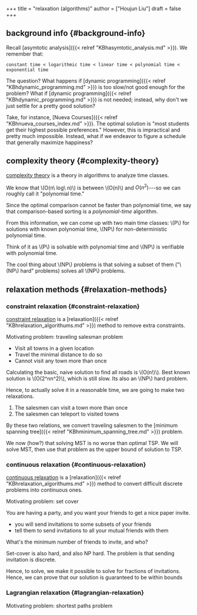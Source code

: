 +++
title = "relaxation (algorithms)"
author = ["Houjun Liu"]
draft = false
+++

## background info {#background-info}

Recall [asymtotic analysis]({{< relref "KBhasymtotic_analysis.md" >}}). We remember that:

```text
constant time < logarithmic time < linear time < polynomial time < exponential time
```

The question? What happens if [dynamic programming]({{< relref "KBhdynamic_programming.md" >}}) is too slow/not good enough for the problem? What if [dynamic programming]({{< relref "KBhdynamic_programming.md" >}}) is not needed; instead, why don't we just settle for a pretty good solution?

Take, for instance, [Nueva Courses]({{< relref "KBhnueva_courses_index.md" >}}). The optimal solution is "most students get their highest possible preferences." However, this is impractical and pretty much impossible. Instead, what if we endeavor to figure a schedule that generally maximize happiness?


## complexity theory {#complexity-theory}

[complexity theory](#complexity-theory) is a theory in algorithms to analyze time classes.

We know that \\(O(n\ log\ n)\\) is between \\(O(n)\\) and $O(n^2)$---so we can roughly call it "polynomial time."

Since the optimal comparison cannot be faster than polynomial time, we say that comparison-based sorting is a _polynomial-time_ algorithm.

From this information, we can come up with two main time classes: \\(P\\) for solutions with known polynomial time, \\(NP\\) for non-deterministic polynomial time.

Think of it as \\(P\\) is solvable with polynomial time and \\(NP\\) is verifiable with polynomial time.

The cool thing about \\(NP\\) problems is that solving a subset of them ("\\(NP\\) hard" problems) solves all \\(NP\\) problems.


## relaxation methods {#relaxation-methods}


### constraint relaxation {#constraint-relaxation}

[constraint relaxation](#constraint-relaxation) is a [relaxation]({{< relref "KBhrelaxation_algorithums.md" >}}) method to remove extra constraints.

Motivating problem: traveling salesman problem

-   Visit all towns in a given location
-   Travel the minimal distance to do so
-   Cannot visit any town more than once

Calculating the basic, naive solution to find all roads is \\(O(n!)\\). Best known solution is \\(O(2^nn^2)\\), which is still slow. Its also an \\(NP\\) hard problem.

Hence, to actually solve it in a reasonable time, we are going to make two relaxations.

1.  The salesmen can visit a town more than once
2.  The salesmen can teleport to visited towns

By these two relations, we convert traveling salesmen to the [minimum spanning tree]({{< relref "KBhminimum_spanning_tree.md" >}}) problem.

We now (how?) that solving MST is no worse than optimal TSP. We will solve MST, then use that problem as the upper bound of solution to TSP.


### continuous relaxation {#continuous-relaxation}

[continuous relaxation](#continuous-relaxation) is a [relaxation]({{< relref "KBhrelaxation_algorithums.md" >}}) method to convert difficult discrete problems into continuous ones.

Motivating problem: set cover

You are having a party, and you want your friends to get a nice paper invite.

-   you will send invitations to some subsets of your friends
-   tell them to send invitations to all your mutual friends with them

What's the minimum number of friends to invite, and who?

Set-cover is also hard, and also NP hard. The problem is that sending invitation is discrete.

Hence, to solve, we make it possible to solve for fractions of invitations. Hence, we can prove that our solution is guaranteed to be within bounds


### Lagrangian relaxation {#lagrangian-relaxation}

Motivating problem: shortest paths problem